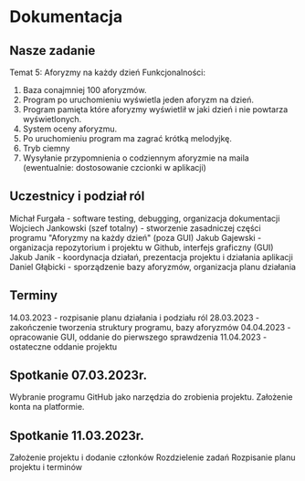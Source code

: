 # Dokumentacja

## Nasze zadanie
Temat 5: Aforyzmy na każdy dzień
Funkcjonalności:
1.    Baza conajmniej 100 aforyzmów.
2.    Program po uruchomieniu wyświetla jeden aforyzm na dzień.
3.    Program pamięta które aforyzmy wyświetlił w jaki dzień i nie powtarza wyświetlonych.
4.    System oceny aforyzmu.
5.    Po uruchomieniu program ma zagrać krótką melodyjkę.
6.    Tryb ciemny
7.    Wysyłanie przypomnienia o codziennym aforyzmie na maila (ewentualnie: dostosowanie czcionki w aplikacji)

## Uczestnicy i podział ról
Michał Furgała - software testing, debugging, organizacja dokumentacji
Wojciech Jankowski (szef totalny) -  stworzenie zasadniczej części programu "Aforyzmy na każdy dzień" (poza GUI)
Jakub Gajewski - organizacja repozytorium i projektu w Github, interfejs graficzny (GUI)
Jakub Janik - koordynacja działań, prezentacja projektu i działania aplikacji
Daniel Głąbicki - sporządzenie bazy aforyzmów, organizacja planu działania

## Terminy
14.03.2023 - rozpisanie planu działania i podziału ról
28.03.2023 - zakończenie tworzenia struktury programu, bazy aforyzmów
04.04.2023 - opracowanie GUI, oddanie do pierwszego sprawdzenia
11.04.2023 - ostateczne oddanie projektu

## Spotkanie 07.03.2023r.
Wybranie programu GitHub jako narzędzia do zrobienia projektu. Założenie konta na platformie.

## Spotkanie 11.03.2023r.
Założenie projektu i dodanie członków
Rozdzielenie zadań
Rozpisanie planu projektu i terminów
